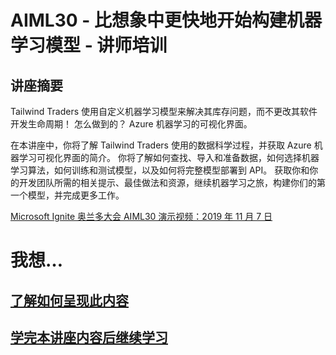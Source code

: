
# <a name="aiml30--start-building-machine-learning-models-faster-than-you-think--train-the-trainer"></a>AIML30 - 比想象中更快地开始构建机器学习模型 - 讲师培训


## <a name="session-abstract"></a>讲座摘要

Tailwind Traders 使用自定义机器学习模型来解决其库存问题，而不更改其软件开发生命周期！ 怎么做到的？ Azure 机器学习的可视化界面。
 
在本讲座中，你将了解 Tailwind Traders 使用的数据科学过程，并获取 Azure 机器学习可视化界面的简介。 你将了解如何查找、导入和准备数据，如何选择机器学习算法，如何训练和测试模型，以及如何将完整模型部署到 API。 获取你和你的开发团队所需的相关提示、最佳做法和资源，继续机器学习之旅，构建你们的第一个模型，并完成更多工作。

[Microsoft Ignite 奥兰多大会 AIML30 演示视频：2019 年 11 月 7 日](https://myignite.techcommunity.microsoft.com/sessions/82993?source=sessions)

# <a name="i-want-to"></a>我想…
## <a name="learn-to-present-this-contentreadme-presentermd"></a>[了解如何呈现此内容](README-Presenter.md)
## <a name="continue-learning-after-attending-this-sessionreadme-attendeemd"></a>[学完本讲座内容后继续学习](README-Attendee.md)
